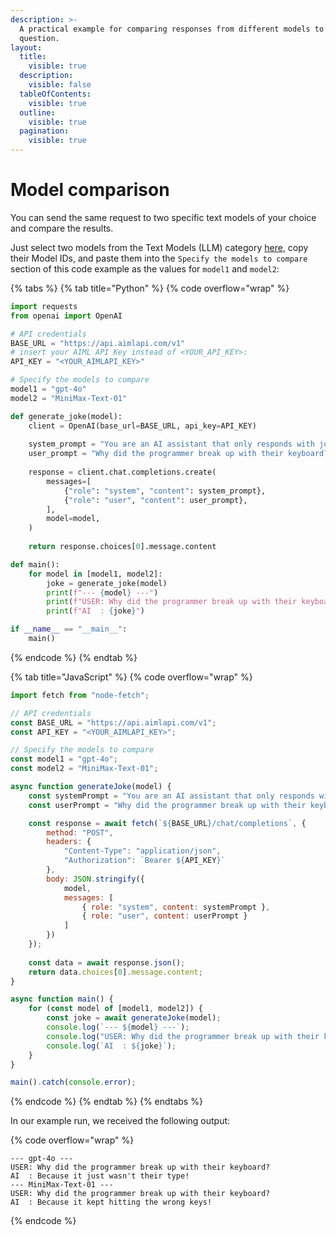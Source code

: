 ```yaml
---
description: >-
  A practical example for comparing responses from different models to the same
  question.
layout:
  title:
    visible: true
  description:
    visible: false
  tableOfContents:
    visible: true
  outline:
    visible: true
  pagination:
    visible: true
---
```


# Model comparison

You can send the same request to two specific text models of your choice and compare the results.

Just select two models from the Text Models (LLM) category [here](../api-references/model-database/model-database.md#text-models-llm), copy their Model IDs, and paste them into the `Specify the models to compare` section of this code example as the values for `model1` and `model2`:

{% tabs %}
{% tab title="Python" %}
{% code overflow="wrap" %}
```python
import requests
from openai import OpenAI

# API credentials
BASE_URL = "https://api.aimlapi.com/v1"
# insert your AIML API Key instead of <YOUR_API_KEY>:
API_KEY = "<YOUR_AIMLAPI_KEY>"

# Specify the models to compare
model1 = "gpt-4o"
model2 = "MiniMax-Text-01"

def generate_joke(model):
    client = OpenAI(base_url=BASE_URL, api_key=API_KEY)
    
    system_prompt = "You are an AI assistant that only responds with jokes."
    user_prompt = "Why did the programmer break up with their keyboard?"
    
    response = client.chat.completions.create(
        messages=[
            {"role": "system", "content": system_prompt},
            {"role": "user", "content": user_prompt},
        ],
        model=model,
    )
    
    return response.choices[0].message.content

def main():
    for model in [model1, model2]:
        joke = generate_joke(model)
        print(f"--- {model} ---")
        print(f"USER: Why did the programmer break up with their keyboard?")
        print(f"AI  : {joke}")

if __name__ == "__main__":
    main()

```
{% endcode %}
{% endtab %}

{% tab title="JavaScript" %}
{% code overflow="wrap" %}
```javascript
import fetch from "node-fetch";

// API credentials
const BASE_URL = "https://api.aimlapi.com/v1";
const API_KEY = "<YOUR_AIMLAPI_KEY>";

// Specify the models to compare
const model1 = "gpt-4o";
const model2 = "MiniMax-Text-01";

async function generateJoke(model) {
    const systemPrompt = "You are an AI assistant that only responds with jokes.";
    const userPrompt = "Why did the programmer break up with their keyboard?";

    const response = await fetch(`${BASE_URL}/chat/completions`, {
        method: "POST",
        headers: {
            "Content-Type": "application/json",
            "Authorization": `Bearer ${API_KEY}`
        },
        body: JSON.stringify({
            model,
            messages: [
                { role: "system", content: systemPrompt },
                { role: "user", content: userPrompt }
            ]
        })
    });
    
    const data = await response.json();
    return data.choices[0].message.content;
}

async function main() {
    for (const model of [model1, model2]) {
        const joke = await generateJoke(model);
        console.log(`--- ${model} ---`);
        console.log("USER: Why did the programmer break up with their keyboard?");
        console.log(`AI  : ${joke}`);
    }
}

main().catch(console.error);
```
{% endcode %}
{% endtab %}
{% endtabs %}

In our example run, we received the following output:

{% code overflow="wrap" %}
```http
--- gpt-4o ---
USER: Why did the programmer break up with their keyboard?
AI  : Because it just wasn't their type!
--- MiniMax-Text-01 ---
USER: Why did the programmer break up with their keyboard?
AI  : Because it kept hitting the wrong keys!
```
{% endcode %}
